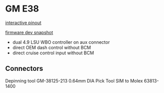 # GM E38

[interactive pinout](https://rusefi.com/docs/pinouts/GM-E38/)

[firmware dev snapshot](https://rusefi.com/fw-private/rusefi_bundle_pnp-e38_obfuscated_public.zip)

* dual 4.9 LSU WBO controller on aux connector
* direct OEM dash control without BCM
* direct cruise control input without BCM

## Connectors

Depinning tool GM-38125-213 0.64mm DIA Pick Tool SIM to Molex 63813-1400
